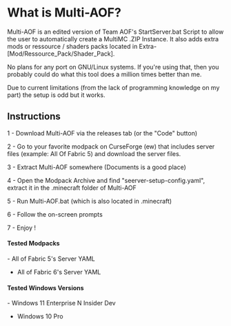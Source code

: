 <h1>What is Multi-AOF?</h1>
Multi-AOF is an edited version of Team AOF's StartServer.bat Script to allow the user to automatically create a MultiMC .ZIP Instance. It also adds extra mods or ressource / shaders packs located in Extra-[Mod/Ressource_Pack/Shader_Pack].

No plans for any port on GNU/Linux systems. If you're using that, then you probably could do what this tool does a million times better than me.

Due to current limitations (from the lack of programming knowledge on my part) the setup is odd but it works.

<h2>Instructions</h2>

1 - Download Multi-AOF via the releases tab (or the "Code" button)

2 - Go to your favorite modpack on CurseForge (ew) that includes server files (example: All Of Fabric 5) and download the server files.

3 - Extract Multi-AOF somewhere (Documents is a good place)

4 - Open the Modpack Archive and find "seerver-setup-config.yaml", extract it in the .minecraft folder of Multi-AOF

5 - Run Multi-AOF.bat (which is also located in .minecraft)

6 - Follow the on-screen prompts

7 - Enjoy !

<h4>Tested Modpacks</h4>
- All of Fabric 5's Server YAML

- All of Fabric 6's Server YAML

<h4>Tested Windows Versions</h4>
- Windows 11 Enterprise N Insider Dev

- Windows 10 Pro
